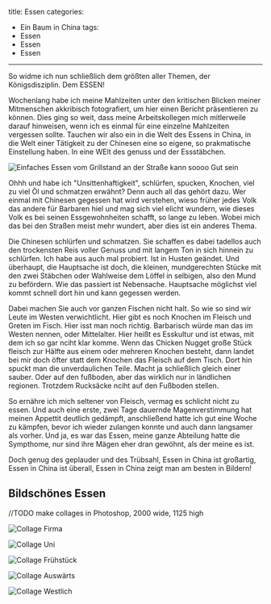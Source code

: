 title: Essen
categories:
  - Ein Baum in China
tags:
  - Essen
  - Essen
  - Essen
---

So widme ich nun schließlich dem größten aller Themen, der Königsdisziplin. Dem ESSEN!

Wochenlang habe ich meine Mahlzeiten unter den kritischen Blicken meiner Mitmenschen akkribisch fotografiert, um hier einen Bericht präsentieren zu können. Dies ging so weit, dass meine Arbeitskollegen mich mitlerweile darauf hinweisen, wenn ich es einmal für eine einzelne Mahlzeiten vergessen sollte. Tauchen wir also ein in die Welt des Essens in China, in die Welt einer Tätigkeit zu der Chinesen eine so eigene, so prakmatische Einstellung haben. In eine WElt des genuss und der Essstäbchen.

![Einfaches Essen vom Grillstand an der Straße kann soooo Gut sein](/images/china/essen/aubergiene.jpg)

<!-- more -->

Ohhh und habe ich "Unsittenhaftigkeit", schlürfen, spucken, Knochen, viel zu viel Öl und schmatzen erwähnt? Denn auch all das gehört dazu. Wer einmal mit Chinesen gegessen hat wird verstehen, wieso früher jedes Volk das andere für Barbaren hiel und mag sich viel elicht wundern, wie dieses Volk es bei seinen Essgewohnheiten schafft, so lange zu leben. Wobei mich das bei den Straßen meist mehr wundert, aber dies ist ein anderes Thema.

Die Chinesen schlürfen und schmatzen. Sie schaffen es dabei tadellos auch den trockensten Reis voller Genuss und mit langem Ton in sich hinnein zu schlürfen. Ich habe aus auch mal probiert. Ist in Husten geändet. Und überhaupt, die Hauptsache ist doch, die kleinen, mundgerechten Stücke mit den zwei Stäbchen oder Wahlweise dem Löffel in selbigen, also den Mund zu befördern. Wie das passiert ist Nebensache. Hauptsache möglichst viel kommt schnell dort hin und kann gegessen werden.

Dabei machen Sie auch vor ganzen Fischen nicht halt. So wie so sind wir Leute im Westen verwichtlicht. Hier gibt es noch Knochen im Fleisch und Greten im Fisch. Hier isst man noch richtig. Barbarisch würde man das im Westen nennen, oder Mittelalter. Hier heißt es Esskultur und ist etwas, mit dem ich so gar nciht klar komme. Wenn das Chicken Nugget große Stück fleisch zur Hälfte aus einem oder mehreren Knochen besteht, dann landet bei mir doch öfter statt dem Knochen das Fleisch auf dem Tisch. Dort hin spuckt man die unverdaulichen Teile. Macht ja schließlich gleich einer sauber. Oder auf den fußboden, aber das wirklich nur in ländlichen regionen. Trotzdem Rucksäcke nciht auf den Fußboden stellen.

So ernähre ich mich seltener von Fleisch, vermag es schlicht nicht zu essen. Und auch eine erste, zwei Tage dauernde Magenverstimmung hat meinen Appettit deutlich gedämpft, anschließend hatte ich gut eine Woche zu kämpfen, bevor ich wieder zulangen konnte und auch dann langsamer als vorher. Und ja, es war das Essen, meine ganze Abteilung hatte die Sympthome, nur sind ihre Mägen eher dran gewöhnt, als der meine es ist.

Doch genug des geplauder und des Trübsahl, Essen in China ist großartig, Essen in China ist überall, Essen in China zeigt man am besten in Bildern!

## Bildschönes Essen

//TODO make collages in Photoshop, 2000 wide, 1125 high

![Collage Firma]()

![Collage Uni]()

![Collage Frühstück]()

![Collage Auswärts]()

![Collage Westlich]()
